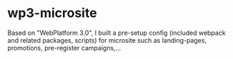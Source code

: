 # wp3-microsite
Based on "WebPlatform 3.0", I built a pre-setup config (included webpack and related packages, scripts) for microsite such as landing-pages, promotions, pre-register campaigns,...  
